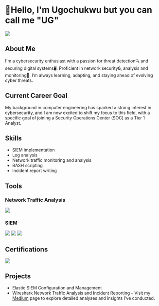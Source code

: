 
# 👋Hello, I'm Ugochukwu but you can call me "UG"
<a href="https://www.linkedin.com/in/callmeug/"><img src="https://img.shields.io/badge/-LinkedIn-0072b1?&style=for-the-badge&logo=linkedin&logoColor=white" /></a>

## About Me

I'm a cybersecurity enthusiast with a passion for threat detection🔍 and securing digital systems🖥️. Proficient in network security🔒, analysis and monitoring👀, I’m always learning, adapting, and staying ahead of evolving cyber threats.


## Current Career Goal

My background in computer engineering has sparked a strong interest in cybersecurity, and I am now excited to shift my focus to this field, with a specific goal of joining a Security Operations Center (SOC) as a Tier 1 Analyst.


## Skills

- SIEM implementation
- Log analysis
- Network traffic monitoring and analysis
- BASH scripting
- Incident report writing


## Tools
### Network Traffic Analysis
<div>
    <img src="https://img.shields.io/badge/-Wireshark-1679A7?&style=for-the-badge&logo=Wireshark&logoColor=white" />
</div>


### SIEM
<div>
    <img src="https://img.shields.io/badge/-Wazuh-5A1F57?style=for-the-badge&logo=Wazuh&logoColor=white" />
    <img src="https://img.shields.io/badge/-Splunk-000000?&style=for-the-badge&logo=Splunk&logoColor=white" />
    <img src="https://img.shields.io/badge/-Elastic-005571?&style=for-the-badge&logo=Elastic&logoColor=white" />
</div>


## Certifications

<div>
<img src="https://img.shields.io/badge/-ISC2%20CC-white?style=for-the-badge&logo=ISC2&logoColor=009639" />
</div>


## Projects
- Elastic SIEM Configuration and Management
- Wireshark Network Traffic Analysis and Incident Reporting – Visit my [Medium](<callmeug.medium.com>) page to explore detailed analyses and insights I’ve conducted.
